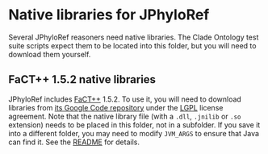 # Native libraries for JPhyloRef

Several JPhyloRef reasoners need native libraries. The Clade Ontology test
suite scripts expect them to be located into this folder, but you will need to
download them yourself.

## FaCT++ 1.5.2 native libraries

JPhyloRef includes [FaCT++] 1.5.2. To use it, you will need to download libraries
from [its Google Code repository] under the [LGPL] license agreement. Note that
the native library file (with a `.dll`, `.jnilib` or `.so` extension) needs to
be placed in this folder, not in a subfolder. If you save it into a different
folder, you may need to modify `JVM_ARGS` to ensure that Java can find it. See
the [README] for details.

[FaCT++]: https://bitbucket.org/dtsarkov/factplusplus
[its Google Code repository]: https://code.google.com/archive/p/factplusplus/downloads
[LGPL]: ./licensing/lgpl-2.1.txt
[README]: ../../README.md
